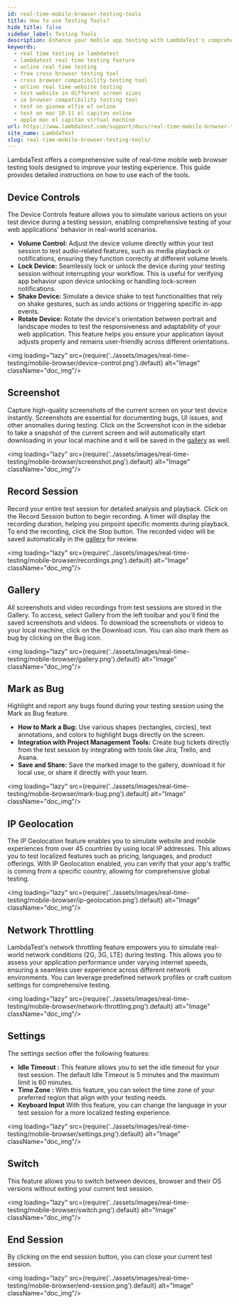 ```yaml
---
id: real-time-mobile-browser-testing-tools
title: How to use Testing Tools?
hide_title: false
sidebar_label: Testing Tools
description: Enhance your mobile app testing with LambdaTest's comprehensive tools. Simulate actions, capture screenshots, record sessions, and more. Test across devices, locations, and network conditions for optimal results.
keywords:
  - real time testing in lambdatest
  - lambdatest real time testing feature
  - online real time testing
  - free cross browser testing tool
  - cross browser compatibility testing tool
  - online real time website testing
  - test website in different screen sizes
  - ie browser compatibility testing tool
  - test on gionee elfie e7 online
  - test on mac 10.11 el capitan online
  - apple mac el capitan virtual machine
url: https://www.lambdatest.com/support/docs/real-time-mobile-browser-testing-tools/
site_name: LambdaTest
slug: real-time-mobile-browser-testing-tools/
---
```


<script type="application/ld+json"
      dangerouslySetInnerHTML={{ __html: JSON.stringify({
       "@context": "https://schema.org",
        "@type": "BreadcrumbList",
        "itemListElement": [{
          "@type": "ListItem",
          "position": 1,
          "name": "LambdaTest",
          "item": "https://www.lambdatest.com"
        },{
          "@type": "ListItem",
          "position": 2,
          "name": "Support",
          "item": "https://www.lambdatest.com/support/docs/"
        },{
          "@type": "ListItem",
          "position": 3,
          "name": "Real Time Desktop Browser Testing",
          "item": "https://www.lambdatest.com/support/docs/real-time-mobile-browser-testing-tools/"
        }]
      })
    }}
></script>
LambdaTest offers a comprehensive suite of real-time mobile web browser testing tools designed to improve your testing experience. This guide provides detailed instructions on how to use each of the tools.

## Device Controls
The Device Controls feature allows you to simulate various actions on your test device during a testing session, enabling comprehensive testing of your web applications' behavior in real-world scenarios.

- **Volume Control:** Adjust the device volume directly within your test session to test audio-related features, such as media playback or notifications, ensuring they function correctly at different volume levels.
- **Lock Device:** Seamlessly lock or unlock the device during your testing session without interrupting your workflow. This is useful for verifying app behavior upon device unlocking or handling lock-screen notifications.
- **Shake Device:** Simulate a device shake to test functionalities that rely on shake gestures, such as undo actions or triggering specific in-app events.
- **Rotate Device:** Rotate the device's orientation between portrait and landscape modes to test the responsiveness and adaptability of your web application. This feature helps you ensure your application layout adjusts properly and remains user-friendly across different orientations.

<img loading="lazy" src={require('../assets/images/real-time-testing/mobile-browser/device-control.png').default} alt="Image" className="doc_img"/>

## Screenshot
Capture high-quality screenshots of the current screen on your test device instantly. Screenshots are essential for documenting bugs, UI issues, and other anomalies during testing. Click on the Screenshot icon in the sidebar to take a snapshot of the current screen and will automatically start downloading in your local machine and it will be saved in the [gallery](/support/docs/real-time-mobile-browser-testing-tools/#gallery) as well.

<img loading="lazy" src={require('../assets/images/real-time-testing/mobile-browser/screenshot.png').default} alt="Image" className="doc_img"/>

## Record Session
Record your entire test session for detailed analysis and playback. Click on the Record Session button to begin recording. A timer will display the recording duration, helping you pinpoint specific moments during playback. To end the recording, click the Stop button. The recorded video will be saved automatically in the [gallery](/support/docs/real-time-mobile-browser-testing-tools/#gallery) for review.

<img loading="lazy" src={require('../assets/images/real-time-testing/mobile-browser/recordings.png').default} alt="Image" className="doc_img"/>

## Gallery
All screenshots and video recordings from test sessions are stored in the Gallery. To access, select Gallery from the left toolbar and you'll find the saved screenshots and videos. To download the screenshots or videos to your local machine, click on the Download icon. You can also mark them as bug by clicking on the Bug icon.

<img loading="lazy" src={require('../assets/images/real-time-testing/mobile-browser/gallery.png').default} alt="Image" className="doc_img"/>

## Mark as Bug
Highlight and report any bugs found during your testing session using the Mark as Bug feature.

- **How to Mark a Bug:** Use various shapes (rectangles, circles), text annotations, and colors to highlight bugs directly on the screen.
- **Integration with Project Management Tools:** Create bug tickets directly from the test session by integrating with tools like Jira, Trello, and Asana.
- **Save and Share:** Save the marked image to the gallery, download it for local use, or share it directly with your team.

<img loading="lazy" src={require('../assets/images/real-time-testing/mobile-browser/mark-bug.png').default} alt="Image" className="doc_img"/>

## IP Geolocation
The IP Geolocation feature enables you to simulate website and mobile experiences from over 45 countries by using local IP addresses. This allows you to test localized features such as pricing, languages, and product offerings. With IP Geolocation enabled, you can verify that your app's traffic is coming from a specific country, allowing for comprehensive global testing.

<img loading="lazy" src={require('../assets/images/real-time-testing/mobile-browser/ip-geolocation.png').default} alt="Image" className="doc_img"/>
 
## Network Throttling
LambdaTest's network throttling feature empowers you to simulate real-world network conditions (2G, 3G, LTE) during testing. This allows you to assess your application performance under varying internet speeds, ensuring a seamless user experience across different network environments. You can leverage predefined network profiles or craft custom settings for comprehensive testing.

<img loading="lazy" src={require('../assets/images/real-time-testing/mobile-browser/network-throttling.png').default} alt="Image" className="doc_img"/>

## Settings
The settings section offer the following features:
- **Idle Timeout :** This feature allows you to set the idle timeout for your test session. The default Idle Timeout is 5 minutes and the maximum limit is 60 minutes.
- **Time Zone :** With this feature, you can select the time zone of your preferred region that align with your testing needs.
- **Keyboard Input** With this feature, you can change the language in your test session for a more localized testing experience.

<img loading="lazy" src={require('../assets/images/real-time-testing/mobile-browser/settings.png').default} alt="Image" className="doc_img"/>
 
## Switch
This feature allows you to switch between devices, browser and their OS versions without exiting your current test session.

<img loading="lazy" src={require('../assets/images/real-time-testing/mobile-browser/switch.png').default} alt="Image" className="doc_img"/>

## End Session
By clicking on the end session button, you can close your current test session.

<img loading="lazy" src={require('../assets/images/real-time-testing/mobile-browser/end-session.png').default} alt="Image" className="doc_img"/>
